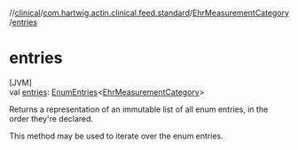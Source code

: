 //[clinical](../../../index.md)/[com.hartwig.actin.clinical.feed.standard](../index.md)/[EhrMeasurementCategory](index.md)/[entries](entries.md)

# entries

[JVM]\
val [entries](entries.md): [EnumEntries](https://kotlinlang.org/api/latest/jvm/stdlib/kotlin.enums/-enum-entries/index.html)&lt;[EhrMeasurementCategory](index.md)&gt;

Returns a representation of an immutable list of all enum entries, in the order they're declared.

This method may be used to iterate over the enum entries.

